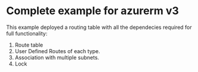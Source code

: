 # Complete example for azurerm v3

This example deployed a routing table with all the dependecies required for full functionality:

1. Route table
2. User Defined Routes of each type.
3. Association with multiple subnets.
4. Lock
